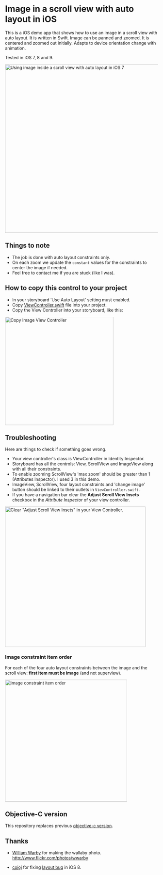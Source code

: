 # Image in a scroll view with auto layout in iOS

This is a iOS demo app that shows how to use an image in a scroll view with auto layout. It is written in Swift. Image can be panned and zoomed. It is centered and zoomed out initially. Adapts to device orientation change with animation.

Tested in iOS 7, 8 and 9.

<img src='https://raw.githubusercontent.com/evgenyneu/ios-imagescroll-swift/master/graphics/image_scroll.png' width='556' alt='Using image inside a scroll view with auto layout in iOS 7'>

## Things to note

* The job is done with auto layout constraints only.
* On each zoom we update the `constant` values for the constraints to center the image if needed.
* Feel free to contact me if you are stuck (like I was).

## How to copy this control to your project

* In your storyboard 'Use Auto Layout' setting must enabled.
* Copy [ViewController.swift](https://github.com/evgenyneu/ios-imagescroll-swift/blob/master/image-scroll-swift/ViewController.swift) file into your project.
* Copy the View Controller into your storyboard, like this:

<img src='https://raw.githubusercontent.com/evgenyneu/ios-imagescroll-swift/master/graphics/copy_image_scroll_view_controller.png' width='357' alt='Copy Image View Controller'>


## Troubleshooting

Here are things to check if something goes wrong.

* Your view controller's class is ViewController in Identity Inspector.
* Storyboard has all the controls: View, ScrollView and ImageView along with all their constraints.
* To enable zooming ScrollView's 'max zoom' should be greater than 1 (Attributes Inspector). I used 3 in this demo.
* ImageView, ScrollView, four layout constraints and 'change image' button should be linked to their outlets in `ViewController.swift`.
* If you have a navigation bar clear the **Adjust Scroll View Insets** checkbox in the *Attribute Inspector* of your view controller.

<img src='https://raw.githubusercontent.com/evgenyneu/ios-imagescroll-swift/master/graphics/adjust_table_view_insets.png' width='463' alt='Clear "Adjust Scroll View Insets" in your View Controller.'>

### Image constraint item order

For each of the four auto layout constraints between the image and the scroll view: **first item must be image** (and not superview).

<img src='https://raw.githubusercontent.com/evgenyneu/ios-imagescroll-swift/master/graphics/image_constraint.png' width='402' alt='image constraint item order'>


## Objective-C version

This repository replaces previous [objective-c version](https://github.com/evgenyneu/ios-imagescroll).

## Thanks

* [William Warby](https://www.flickr.com/photos/wwarby) for making the wallaby photo. http://www.flickr.com/photos/wwarby

* [cojoj](https://github.com/cojoj) for fixing [layout bug](https://github.com/evgenyneu/ios-imagescroll/issues/5) in iOS 8.
